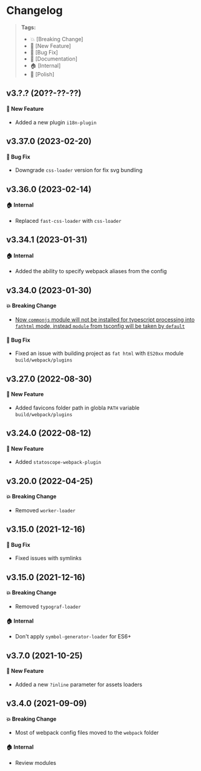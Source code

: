 Changelog
=========

> **Tags:**
> - :boom:       [Breaking Change]
> - :rocket:     [New Feature]
> - :bug:        [Bug Fix]
> - :memo:       [Documentation]
> - :house:      [Internal]
> - :nail_care:  [Polish]

## v3.?.? (20??-??-??)

#### :rocket: New Feature

* Added a new plugin `i18n-plugin`

## v3.37.0 (2023-02-20)

#### :bug: Bug Fix

* Downgrade `css-loader` version for fix svg bundling

## v3.36.0 (2023-02-14)

#### :house: Internal

* Replaced `fast-css-loader` with `css-loader`

## v3.34.1 (2023-01-31)

#### :house: Internal

* Added the ability to specify webpack aliases from the config

## v3.34.0 (2023-01-30)

#### :boom: Breaking Change

* [Now `commonjs` module will not be installed for typescript processing into `fathtml` mode, instead `module` from tsconfig will be taken by `default`](https://github.com/V4Fire/Client/discussions/773)

#### :bug: Bug Fix

* Fixed an issue with building project as `fat html` with `ES20xx` module `build/webpack/plugins`

## v3.27.0 (2022-08-30)

#### :rocket: New Feature

* Added favicons folder path in globla `PATH` variable `build/webpack/plugins`

## v3.24.0 (2022-08-12)

#### :rocket: New Feature

* Added `statoscope-webpack-plugin`

## v3.20.0 (2022-04-25)

#### :boom: Breaking Change

* Removed `worker-loader`

## v3.15.0 (2021-12-16)

#### :bug: Bug Fix

* Fixed issues with symlinks

## v3.15.0 (2021-12-16)

#### :boom: Breaking Change

* Removed `typograf-loader`

#### :house: Internal

* Don't apply `symbol-generator-loader` for ES6+

## v3.7.0 (2021-10-25)

#### :rocket: New Feature

* Added a new `?inline` parameter for assets loaders

## v3.4.0 (2021-09-09)

#### :boom: Breaking Change

* Most of webpack config files moved to the `webpack` folder

#### :house: Internal

* Review modules
